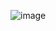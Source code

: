 ![image](https://github.com/HadeeqaImran/Javascript_Learning/assets/106611925/03650e48-3346-49ae-9006-8ca707781baa)
